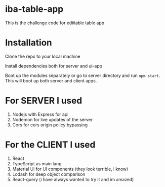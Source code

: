 # iba-table-app
This is the challenge code for ediitable table app

# Installation

Clone the repo to your local machine

Install dependencies both for server and ui-app

Boot up the modules separately or go to server directory and run `npm start`. This will boot up both server and client apps.

# For SERVER I used
1) Nodejs with Express for api
2) Nodemon for live updates of the server
3) Cors for cors origin policy bypassing

# For the CLIENT I used
1) React
2) TypeScript as main lang
3) Material UI for UI components (they look terrible, i know)
4) Lodash for deep object comparison
5) React-query (i have always wanted to try it and im amazed)

